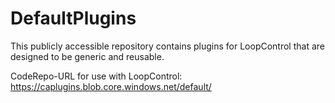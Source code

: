 # DefaultPlugins
This publicly accessible repository contains plugins for LoopControl that are designed to be generic and reusable.

CodeRepo-URL for use with LoopControl: https://caplugins.blob.core.windows.net/default/
